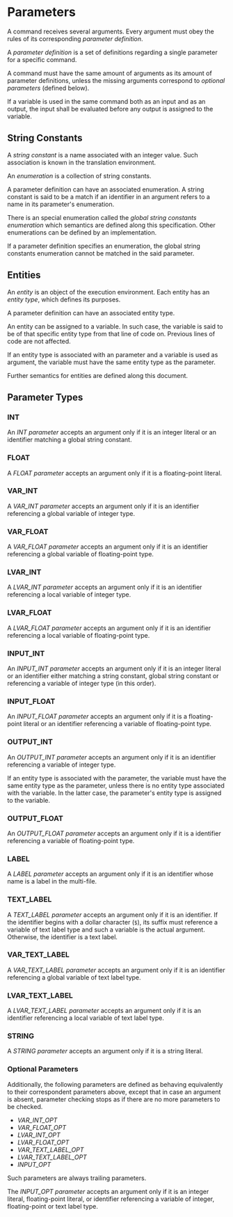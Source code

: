 Parameters
=======================

A command receives several arguments. Every argument must obey the rules of its corresponding *parameter definition*.

A *parameter definition* is a set of definitions regarding a single parameter for a specific command.

A command must have the same amount of arguments as its amount of parameter definitions, unless the missing arguments correspond to *optional parameters* (defined below).

If a variable is used in the same command both as an input and as an output, the input shall be evaluated before any output is assigned to the variable.

## String Constants

A *string constant* is a name associated with an integer value. Such association is known in the translation environment.

An *enumeration* is a collection of string constants.

A parameter definition can have an associated enumeration. A string constant is said to be a match if an identifier in an argument refers to a name in its parameter's enumeration.

There is an special enumeration called the *global string constants enumeration* which semantics are defined along this specification. Other enumerations can be defined by an implementation.

If a parameter definition specifies an enumeration, the global string constants enumeration cannot be matched in the said parameter.

## Entities

An *entity* is an object of the execution environment. Each entity has an *entity type*, which defines its purposes.

A parameter definition can have an associated entity type.

An entity can be assigned to a variable. In such case, the variable is said to be of that specific entity type from that line of code on. Previous lines of code are not affected.

If an entity type is associated with an parameter and a variable is used as argument, the variable must have the same entity type as the parameter.

Further semantics for entities are defined along this document.

## Parameter Types

### INT

An *INT parameter* accepts an argument only if it is an integer literal or an identifier matching a global string constant.

### FLOAT

A *FLOAT parameter* accepts an argument only if it is a floating-point literal.

### VAR_INT

A *VAR_INT parameter* accepts an argument only if it is an identifier referencing a global variable of integer type.

### VAR_FLOAT

A *VAR_FLOAT parameter* accepts an argument only if it is an identifier referencing a global variable of floating-point type.

### LVAR_INT

A *LVAR_INT parameter* accepts an argument only if it is an identifier referencing a local variable of integer type.

### LVAR_FLOAT

A *LVAR_FLOAT parameter* accepts an argument only if it is an identifier referencing a local variable of floating-point type.

### INPUT_INT

An *INPUT_INT parameter* accepts an argument only if it is an integer literal or an identifier either matching a string constant, global string constant or referencing a variable of integer type (in this order).

### INPUT_FLOAT

An *INPUT_FLOAT parameter* accepts an argument only if it is a floating-point literal or an identifier referencing a variable of floating-point type.

### OUTPUT_INT

An *OUTPUT_INT parameter* accepts an argument only if it is an identifier referencing a variable of integer type.

If an entity type is associated with the parameter, the variable must have the same entity type as the parameter, unless there is no entity type associated with the variable. In the latter case, the parameter's entity type is assigned to the variable.

### OUTPUT_FLOAT

An *OUTPUT_FLOAT parameter* accepts an argument only if it is a identifier referencing a variable of floating-point type.

### LABEL

A *LABEL parameter* accepts an argument only if it is an identifier whose name is a label in the multi-file.

### TEXT_LABEL

A *TEXT_LABEL parameter* accepts an argument only if it is an identifier. If the identifier begins with a dollar character (`$`), its suffix must reference a variable of text label type and such a variable is the actual argument. Otherwise, the identifier is a text label.

### VAR_TEXT_LABEL

A *VAR_TEXT_LABEL parameter* accepts an argument only if it is an identifier referencing a global variable of text label type.

### LVAR_TEXT_LABEL

A *LVAR_TEXT_LABEL parameter* accepts an argument only if it is an identifier referencing a local variable of text label type.

### STRING

A *STRING parameter* accepts an argument only if it is a string literal.

### Optional Parameters

Additionally, the following parameters are defined as behaving equivalently to their correspondent parameters above, except that in case an argument is absent, parameter checking stops as if there are no more parameters to be checked.

 + *VAR_INT_OPT*
 + *VAR_FLOAT_OPT*
 + *LVAR_INT_OPT*
 + *LVAR_FLOAT_OPT*
 + *VAR_TEXT_LABEL_OPT*
 + *LVAR_TEXT_LABEL_OPT*
 + *INPUT_OPT*

Such parameters are always trailing parameters.

The *INPUT_OPT parameter* accepts an argument only if it is an integer literal, floating-point literal, or identifier referencing a variable of integer, floating-point or text label type.

